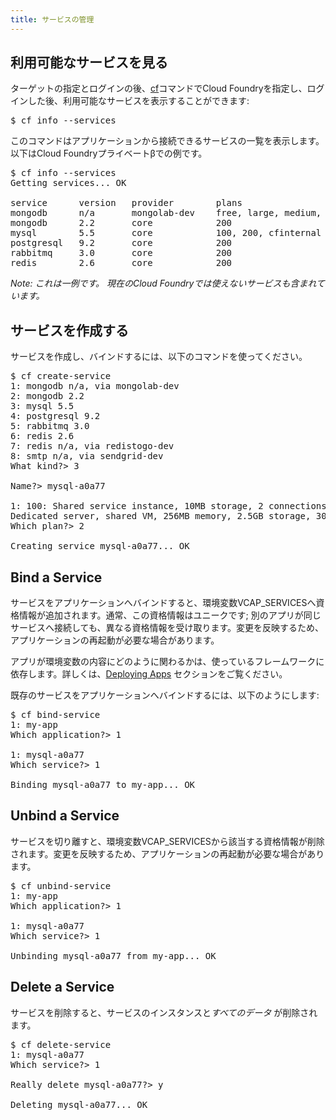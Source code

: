 ```yaml
---
title: サービスの管理
---
```


## <a id='viewing-services'></a> 利用可能なサービスを見る ##

ターゲットの指定とログインの後、[cf](/docs/using/managing-apps/cf/index.html)コマンドでCloud Foundryを指定し、ログインした後、利用可能なサービスを表示することができます:

<pre class="terminal">
$ cf info --services
</pre>

このコマンドはアプリケーションから接続できるサービスの一覧を表示します。以下はCloud Foundryプライベートβでの例です。

<pre class="terminal">
$ cf info --services
Getting services... OK

service      version   provider        plans                        description                     
mongodb      n/a       mongolab-dev    free, large, medium, small   Cloud hosted and managed MongoDB
mongodb      2.2       core            200                          MongoDB NoSQL database          
mysql        5.5       core            100, 200, cfinternal         MySQL database                  
postgresql   9.2       core            200                          PostgreSQL database (vFabric)   
rabbitmq     3.0       core            200                          RabbitMQ message queue          
redis        2.6       core            200                          Redis key-value store            
</pre>

<i>Note: これは一例です。 現在のCloud Foundryでは使えないサービスも含まれています。</i>

## <a id='create'></a>サービスを作成する ##

サービスを作成し、バインドするには、以下のコマンドを使ってください。

<pre class="terminal">
$ cf create-service
1: mongodb n/a, via mongolab-dev
2: mongodb 2.2
3: mysql 5.5
4: postgresql 9.2
5: rabbitmq 3.0
6: redis 2.6
7: redis n/a, via redistogo-dev
8: smtp n/a, via sendgrid-dev
What kind?> 3

Name?> mysql-a0a77

1: 100: Shared service instance, 10MB storage, 2 connections 2: 200:
Dedicated server, shared VM, 256MB memory, 2.5GB storage, 30 connections
Which plan?> 2

Creating service mysql-a0a77... OK
</pre>

## <a id='bind'></a>Bind a Service ##

サービスをアプリケーションへバインドすると、環境変数VCAP_SERVICESへ資格情報が追加されます。通常、この資格情報はユニークです;
別のアプリが同じサービスへ接続しても、異なる資格情報を受け取ります。変更を反映するため、アプリケーションの再起動が必要な場合があります。

アプリが環境変数の内容にどのように関わるかは、使っているフレームワークに依存します。詳しくは、[Deploying Apps](/docs/using/deploying-apps/index.html) セクションをご覧ください。

既存のサービスをアプリケーションへバインドするには、以下のようにします:

<pre class="terminal">
$ cf bind-service
1: my-app
Which application?> 1

1: mysql-a0a77
Which service?> 1

Binding mysql-a0a77 to my-app... OK
</pre>

## <a id='unbind'></a>Unbind a Service ##

サービスを切り離すと、環境変数VCAP_SERVICESから該当する資格情報が削除されます。変更を反映するため、アプリケーションの再起動が必要な場合があります。

<pre class="terminal">
$ cf unbind-service
1: my-app
Which application?> 1

1: mysql-a0a77
Which service?> 1

Unbinding mysql-a0a77 from my-app... OK
</pre>

## <a id='delete'></a>Delete a Service ##

サービスを削除すると、サービスのインスタンスと*すべてのデータ* が削除されます。

<pre class="terminal">
$ cf delete-service
1: mysql-a0a77
Which service?> 1

Really delete mysql-a0a77?> y

Deleting mysql-a0a77... OK
</pre>
